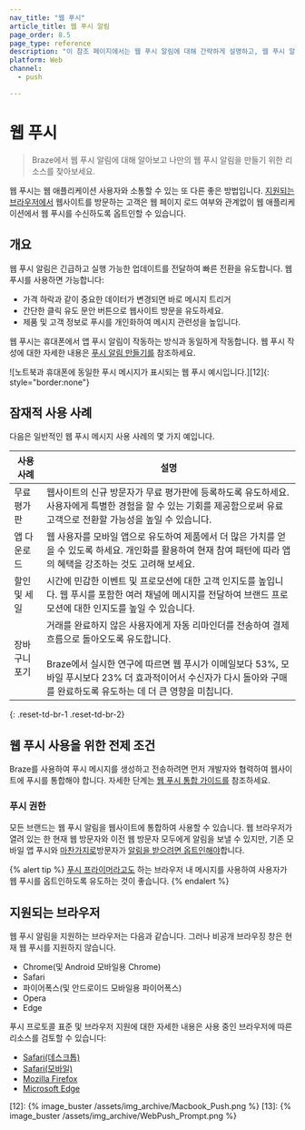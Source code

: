 ```yaml
---
nav_title: "웹 푸시"
article_title: 웹 푸시 알림
page_order: 8.5
page_type: reference
description: "이 참조 페이지에서는 웹 푸시 알림에 대해 간략하게 설명하고, 웹 푸시 알림을 만드는 데 필요한 단계로 연결되는 링크를 제공합니다."
platform: Web
channel:
  - push

---
```


# 웹 푸시

> Braze에서 웹 푸시 알림에 대해 알아보고 나만의 웹 푸시 알림을 만들기 위한 리소스를 찾아보세요.

웹 푸시는 웹 애플리케이션 사용자와 소통할 수 있는 또 다른 좋은 방법입니다. [지원되는 브라우저에서](#supported-browsers) 웹사이트를 방문하는 고객은 웹 페이지 로드 여부와 관계없이 웹 애플리케이션에서 웹 푸시를 수신하도록 옵트인할 수 있습니다.

## 개요

웹 푸시 알림은 긴급하고 실행 가능한 업데이트를 전달하여 빠른 전환을 유도합니다. 웹 푸시를 사용하면 가능합니다:

- 가격 하락과 같이 중요한 데이터가 변경되면 바로 메시지 트리거
- 간단한 클릭 유도 문안 버튼으로 웹사이트 방문을 유도하세요.
- 제품 및 고객 정보로 푸시를 개인화하여 메시지 관련성을 높입니다.

웹 푸시는 휴대폰에서 앱 푸시 알림이 작동하는 방식과 동일하게 작동합니다. 웹 푸시 작성에 대한 자세한 내용은 [푸시 알림 만들기를][11] 참조하세요.

![노트북과 휴대폰에 동일한 푸시 메시지가 표시되는 웹 푸시 예시입니다.][12]{: style="border:none"}

## 잠재적 사용 사례

다음은 일반적인 웹 푸시 메시지 사용 사례의 몇 가지 예입니다.

| 사용 사례 | 설명 |
| --- | --- | 
| 무료 평가판 | 웹사이트의 신규 방문자가 무료 평가판에 등록하도록 유도하세요. 사용자에게 특별한 경험을 할 수 있는 기회를 제공함으로써 유료 고객으로 전환할 가능성을 높일 수 있습니다. |
| 앱 다운로드 | 웹 사용자를 모바일 앱으로 유도하여 제품에서 더 많은 가치를 얻을 수 있도록 하세요. 개인화를 활용하여 현재 참여 패턴에 따라 앱의 혜택을 강조하는 것도 고려해 보세요. |
| 할인 및 세일 | 시간에 민감한 이벤트 및 프로모션에 대한 고객 인지도를 높입니다. 웹 푸시를 포함한 여러 채널에 메시지를 전달하여 브랜드 프로모션에 대한 인지도를 높일 수 있습니다. |
| 장바구니 포기 | 거래를 완료하지 않은 사용자에게 자동 리마인더를 전송하여 결제 흐름으로 돌아오도록 유도합니다. <br><br>Braze에서 실시한 연구에 따르면 웹 푸시가 이메일보다 53%, 모바일 푸시보다 23% 더 효과적이어서 수신자가 다시 돌아와 구매를 완료하도록 유도하는 데 더 큰 영향을 미칩니다. |
{: .reset-td-br-1 .reset-td-br-2}

## 웹 푸시 사용을 위한 전제 조건

Braze를 사용하여 푸시 메시지를 생성하고 전송하려면 먼저 개발자와 협력하여 웹사이트에 푸시를 통합해야 합니다. 자세한 단계는 [웹 푸시 통합 가이드를]({{site.baseurl}}/developer_guide/platform_integration_guides/web/push_notifications/integration/) 참조하세요.

### 푸시 권한

모든 브랜드는 웹 푸시 알림을 웹사이트에 통합하여 사용할 수 있습니다. 웹 브라우저가 열려 있는 한 현재 웹 방문자와 이전 웹 방문자 모두에게 알림을 보낼 수 있지만, 기존 모바일 앱 푸시와 [마찬가지로]({{site.baseurl}}/user_guide/message_building_by_channel/push/users_and_subscriptions/#push-permission)방문자가 [알림을 받으려면 옵트인해야]({{site.baseurl}}/user_guide/message_building_by_channel/push/users_and_subscriptions/#push-permission)합니다.

{% alert tip %}
[푸시 프라이머라고도]({{site.baseurl}}/user_guide/message_building_by_channel/push/best_practices/push_primer_messages/) 하는 브라우저 내 메시지를 사용하여 사용자가 웹 푸시를 옵트인하도록 유도하는 것이 좋습니다.
{% endalert %}

## 지원되는 브라우저

웹 푸시 알림을 지원하는 브라우저는 다음과 같습니다. 그러나 비공개 브라우징 창은 현재 웹 푸시를 지원하지 않습니다.

- Chrome(및 Android 모바일용 Chrome)
- Safari
- 파이어폭스(및 안드로이드 모바일용 파이어폭스)
- Opera
- Edge

푸시 프로토콜 표준 및 브라우저 지원에 대한 자세한 내용은 사용 중인 브라우저에 따른 리소스를 검토할 수 있습니다:

- [Safari(데스크톱)](https://developer.apple.com/notifications/safari-push-notifications/)
- [Safari(모바일)]({{site.baseurl}}/developer_guide/platform_integration_guides/web/push_notifications/safari_mobile_push/)
- [Mozilla Firefox](https://developer.mozilla.org/en-us/docs/web/api/push_api#browser_compatibility)
- [Microsoft Edge](https://learn.microsoft.com/en-us/microsoft-edge/progressive-web-apps-chromium/how-to/push)


[11]: {{site.baseurl}}/user_guide/message_building_by_channel/push/creating_a_push_message/#creating-a-push-message
[12]: {% image_buster /assets/img_archive/Macbook_Push.png %}
[13]: {% image_buster /assets/img_archive/WebPush_Prompt.png %}
